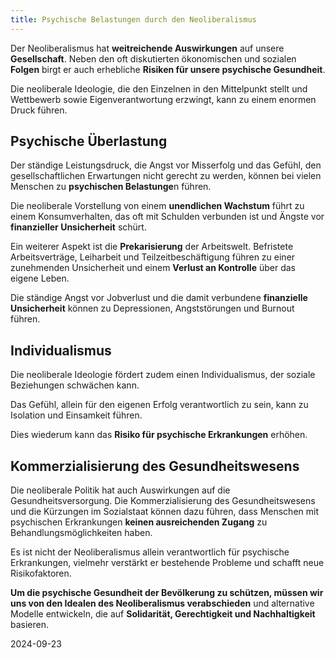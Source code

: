 ```yaml
---
title: Psychische Belastungen durch den Neoliberalismus
---
```

Der Neoliberalismus hat **weitreichende Auswirkungen** auf unsere **Gesellschaft**. Neben den oft diskutierten ökonomischen und sozialen **Folgen** birgt er auch erhebliche **Risiken für unsere psychische Gesundheit**.

Die neoliberale Ideologie, die den Einzelnen in den Mittelpunkt stellt und Wettbewerb sowie Eigenverantwortung erzwingt, kann zu einem enormen Druck führen. 

## Psychische Überlastung 

Der ständige Leistungsdruck, die Angst vor Misserfolg und das Gefühl, den gesellschaftlichen Erwartungen nicht gerecht zu werden, können bei vielen Menschen zu **psychischen Belastunge**n führen. 

Die neoliberale Vorstellung von einem **unendlichen Wachstum** führt zu einem Konsumverhalten, das oft mit Schulden verbunden ist und Ängste vor **finanzieller Unsicherheit** schürt.

Ein weiterer Aspekt ist die **Prekarisierung** der Arbeitswelt. Befristete Arbeitsverträge, Leiharbeit und Teilzeitbeschäftigung führen zu einer zunehmenden Unsicherheit und einem **Verlust an Kontrolle** über das eigene Leben. 

Die ständige Angst vor Jobverlust und die damit verbundene **finanzielle Unsicherheit** können zu Depressionen, Angststörungen und Burnout führen.

## Individualismus 

Die neoliberale Ideologie fördert zudem einen Individualismus, der soziale Beziehungen schwächen kann. 

Das Gefühl, allein für den eigenen Erfolg verantwortlich zu sein, kann zu Isolation und Einsamkeit führen. 

Dies wiederum kann das **Risiko für psychische Erkrankungen** erhöhen.

## Kommerzialisierung des Gesundheitswesens

Die neoliberale Politik hat auch Auswirkungen auf die Gesundheitsversorgung. Die Kommerzialisierung des Gesundheitswesens und die Kürzungen im Sozialstaat können dazu führen, dass Menschen mit psychischen Erkrankungen **keinen ausreichenden Zugang** zu Behandlungsmöglichkeiten haben.

Es ist nicht der Neoliberalismus allein verantwortlich für psychische Erkrankungen, vielmehr verstärkt er bestehende Probleme und schafft neue Risikofaktoren. 

**Um die psychische Gesundheit der Bevölkerung zu schützen, müssen wir uns von den Idealen des Neoliberalismus verabschieden** und alternative Modelle entwickeln, die auf **Solidarität, Gerechtigkeit und Nachhaltigkeit** basieren.

2024-09-23
